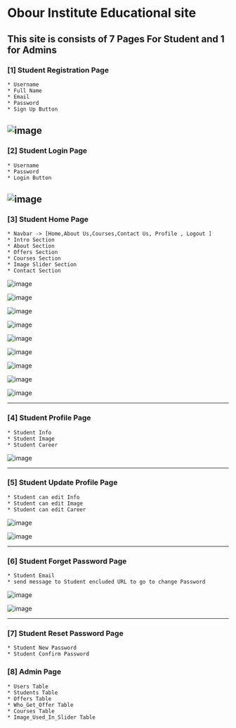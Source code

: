 # Obour Institute Educational site

## This site is consists of 7 Pages For Student and 1 for Admins 

### [1] Student Registration Page 
    * Username
    * Full Name 
    * Email 
    * Password 
    * Sign Up Button
    
![image](https://user-images.githubusercontent.com/74789405/206637638-d274759a-b1e8-4572-a35a-6dc571dc1467.png)
-------------------------------------

### [2] Student Login Page 
    * Username 
    * Password 
    * Login Button
    
![image](https://user-images.githubusercontent.com/74789405/206637776-e89e9016-3aa0-4017-9042-fd440f91ee2b.png)
------------------------------------

### [3] Student Home Page 
    * Navbar -> [Home,About Us,Courses,Contact Us, Profile , Logout ]
    * Intro Section 
    * About Section
    * Offers Section
    * Courses Section
    * Image Slider Section
    * Contact Section 

![image](https://user-images.githubusercontent.com/74789405/206637913-fab30ebd-2c2c-456b-a704-f15f0bfae08c.png)

![image](https://user-images.githubusercontent.com/74789405/206637948-66de7ff0-75bf-40f4-831b-90fcc47ed818.png)

![image](https://user-images.githubusercontent.com/74789405/206637989-609d7b9c-e1b6-411f-86ff-c6474ebf0b8d.png)

![image](https://user-images.githubusercontent.com/74789405/206638005-03f042d2-48b1-4f92-b28b-4f1007ad2f01.png)

![image](https://user-images.githubusercontent.com/74789405/206638030-58341d52-f6c6-4eaa-add5-a148f585a4aa.png)

![image](https://user-images.githubusercontent.com/74789405/206638093-1ce60e00-6dcd-4789-9010-cf022d11c06a.png)

![image](https://user-images.githubusercontent.com/74789405/206638129-1126415e-adc6-4b10-aa64-950e3965e09f.png)

![image](https://user-images.githubusercontent.com/74789405/206638159-d12d72bb-46c4-454c-a4eb-8e8e7ef7c96a.png)

![image](https://user-images.githubusercontent.com/74789405/206638203-00d08d3f-bf8d-4f57-a8d0-a21597a399b6.png)

-----------------------------------------
### [4] Student Profile Page
    * Student Info
    * Student Image 
    * Student Career 
    
![image](https://user-images.githubusercontent.com/74789405/206638291-92f20064-19ad-4751-b72c-34b8bbe9ff92.png)

----------------------------------------
### [5] Student Update Profile Page 
    * Student can edit Info
    * Student can edit Image 
    * Student can edit Career 

![image](https://user-images.githubusercontent.com/74789405/206638369-debddff8-39d3-44d6-b05f-f12b4535dbb3.png)

![image](https://user-images.githubusercontent.com/74789405/206638410-6e49ed59-8fca-42a3-a2ef-bef60a08669a.png)

-----------------------------------------
### [6] Student Forget Password Page 
    * Student Email 
    * send message to Student encluded URL to go to change Password
  
![image](https://user-images.githubusercontent.com/74789405/206638475-5441b428-c1d6-4e82-886a-8c39f0d5b938.png)

![image](https://user-images.githubusercontent.com/74789405/206638532-882a2806-1a77-40ca-b23c-8a5f5fa3ba88.png)

-------------------------------------------
### [7] Student Reset Password Page 
    * Student New Password 
    * Student Confirm Password

### [8] Admin Page 
    * Users Table 
    * Students Table
    * Offers Table 
    * Who_Get_Offer Table
    * Courses Table 
    * Image_Used_In_Slider Table 
